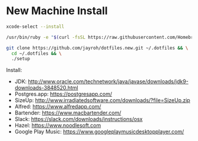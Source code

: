 # New Machine Install

```sh
xcode-select --install

/usr/bin/ruby -e "$(curl -fsSL https://raw.githubusercontent.com/Homebrew/install/master/install)"

git clone https://github.com/jayroh/dotfiles.new.git ~/.dotfiles && \
  cd ~/.dotfiles && \
  ./setup
```

Install:

* JDK: http://www.oracle.com/technetwork/java/javase/downloads/jdk9-downloads-3848520.html
* Postgres.app: https://postgresapp.com/
* SizeUp: http://www.irradiatedsoftware.com/downloads/?file=SizeUp.zip
* Alfred: https://www.alfredapp.com/
* Bartender: https://www.macbartender.com/
* Slack: https://slack.com/downloads/instructions/osx
* Hazel: https://www.noodlesoft.com
* Google Play Music: https://www.googleplaymusicdesktopplayer.com/
